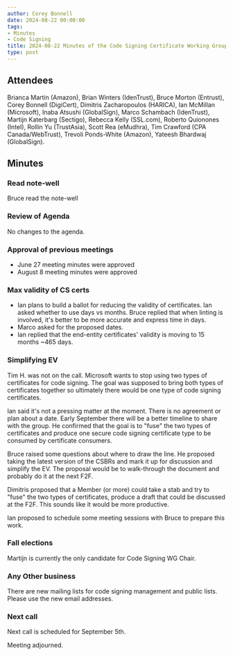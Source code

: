 ```yaml
---
author: Corey Bonnell
date: 2024-08-22 00:00:00
tags:
- Minutes
- Code Signing
title: 2024-08-22 Minutes of the Code Signing Certificate Working Group
type: post
---
```


## Attendees

Brianca Martin (Amazon), Brian Winters (IdenTrust), Bruce Morton (Entrust), Corey Bonnell (DigiCert), Dimitris Zacharopoulos (HARICA), Ian McMillan (Microsoft), Inaba Atsushi (GlobalSign), Marco Schambach (IdenTrust), Martijn Katerbarg (Sectigo), Rebecca Kelly (SSL.com), Roberto Quionones (Intel), Rollin Yu (TrustAsia), Scott Rea (eMudhra), Tim Crawford (CPA Canada/WebTrust), Trevoli Ponds-White (Amazon), Yateesh Bhardwaj (GlobalSign).

## Minutes

### Read note-well

Bruce read the note-well

### Review of Agenda

No changes to the agenda.

### Approval of previous meetings

* June 27 meeting minutes were approved
* August 8 meeting minutes were approved

### Max validity of CS certs

* Ian plans to build a ballot for reducing the validity of certificates. Ian asked whether to use days vs months. Bruce replied that when linting is involved, it's better to be more accurate and express time in days.
* Marco asked for the proposed dates.
* Ian replied that the end-entity certificates' validity is moving to 15 months ~465 days.

### Simplifying EV

Tim H. was not on the call. Microsoft wants to stop using two types of certificates for code signing. The goal was supposed to bring both types of certificates together so ultimately there would be one type of code signing certificates.

Ian said it's not a pressing matter at the moment. There is no agreement or plan about a date. Early September there will be a better timeline to share with the group. He confirmed that the goal is to "fuse" the two types of certificates and produce one secure code signing certificate type to be consumed by certificate consumers.

Bruce raised some questions about where to draw the line. He proposed taking the latest version of the CSBRs and mark it up for discussion and simplify the EV. The proposal would be to walk-through the document and probably do it at the next F2F.

Dimitris proposed that a Member (or more) could take a stab and try to "fuse" the two types of certificates, produce a draft that could be discussed at the F2F. This sounds like it would be more productive.

Ian proposed to schedule some meeting sessions with Bruce to prepare this work.

### Fall elections

Martijn is currently the only candidate for Code Signing WG Chair.

### Any Other business

There are new mailing lists for code signing management and public lists. Please use the new email addresses.

### Next call

Next call is scheduled for September 5th.

Meeting adjourned.
